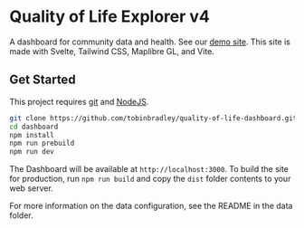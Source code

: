 # Quality of Life Explorer v4

A dashboard for community data and health. See our [demo site](http://mcmap.org/qol-dev). This site is made with Svelte, Tailwind CSS, Maplibre GL, and Vite.


## Get Started

This project requires [git](https://git-scm.com/) and [NodeJS](https://nodejs.org).

``` bash
git clone https://github.com/tobinbradley/quality-of-life-dashboard.git dashboard
cd dashboard
npm install
npm run prebuild
npm run dev
```

The Dashboard will be available at `http://localhost:3000`. To build the site for production, run `npm run build` and copy the `dist` folder contents to your web server.

For more information on the data configuration, see the README in the data folder.
```
